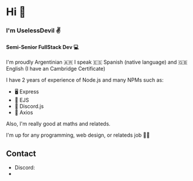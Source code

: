 # Hi 👋
### I'm UselessDevil ✌
#### Semi-Senior FullStack Dev 💻

I'm proudly Argentinian 🇦🇷 
I speak 🇪🇸 Spanish  (native language) and 🇬🇧 English  (I have an Cambridge Certificate)

I have 2 years of experience of Node.js and many NPMs such as:
- 🖥 Express 
- 📄 EJS 
- 🤖 Discord.js 
- 📡 Axios 

Also, I'm really good at maths and relateds.

I'm up for any programming, web design, or relateds job 👨‍💻

## Contact

* Discord: []()
* 
